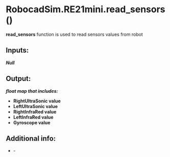 <h1> RobocadSim.RE21mini.read_sensors()  </h1>
  
<strong>read_sensors</strong> function is used to read sensors values from robot  
  
<h2><strong> Inputs: </strong></h2>  
<strong><em>Null</em></strong>
  
<h2><strong> Output: </strong></h2>
<strong><em>float map that includes:</em></strong> 
<ul>
  <li><strong>RightUltraSonic value</strong></li> 
  <li><strong>LeftUltraSonic value</strong></li>
  <li><strong>RightInfraRed value</strong></li>
  <li><strong>LeftInfraRed value</strong></li>
  <li><strong>Gyroscope value</strong></li>
</ul>

<h2><strong> Additional info: </strong></h2>
<ul>
<li>-</li>
</ul>
